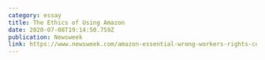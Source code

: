 ```yaml
---
category: essay
title: The Ethics of Using Amazon
date: 2020-07-08T19:14:50.759Z
publication: Newsweek
link: https://www.newsweek.com/amazon-essential-wrong-workers-rights-covid-19-pandemic-1510304
---
```

